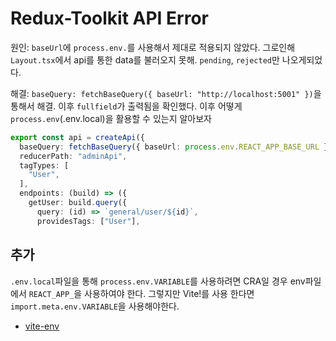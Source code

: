 # Redux-Toolkit API Error

원인: `baseUrl`에 `process.env.`를 사용해서 제대로 적용되지 않았다. 그로인해 `Layout.tsx`에서 api를 통한 data를 불러오지 못해. `pending`, `rejected`만 나오게되었다.

해결: `baseQuery: fetchBaseQuery({ baseUrl: "http://localhost:5001" })`을 통해서 해결. 이후 `fullfield`가 출력됨을 확인했다.
이후 어떻게 `process.env`(.env.local)을 활용할 수 있는지 알아보자

```ts
export const api = createApi({
  baseQuery: fetchBaseQuery({ baseUrl: process.env.REACT_APP_BASE_URL }),
  reducerPath: "adminApi",
  tagTypes: [
    "User",
  ],
  endpoints: (build) => ({
    getUser: build.query({
      query: (id) => `general/user/${id}`,
      providesTags: ["User"],
```

## 추가

`.env.local`파일을 통해 `process.env.VARIABLE`를 사용하려면 CRA일 경우 env파일에서 `REACT_APP_`을 사용하여야 한다.
그렇지만 Vite!를 사용 한다면 `import.meta.env.VARIABLE`을 사용해야한다.

- [vite-env](https://ko.vitejs.dev/guide/env-and-mode.html)
